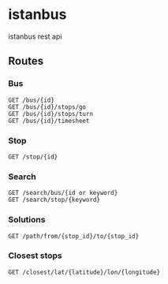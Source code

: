 istanbus
========
istanbus rest api

Routes
-----

### Bus

```
GET /bus/{id}
GET /bus/{id}/stops/go
GET /bus/{id}/stops/turn
GET /bus/{id}/timesheet
```

### Stop

```
GET /stop/{id}
```


### Search

```
GET /search/bus/{id or keyword}
GET /search/stop/{keyword}
```


### Solutions
```
GET /path/from/{stop_id}/to/{stop_id}
```


### Closest stops
```
GET /closest/lat/{latitude}/lon/{longitude}
```
